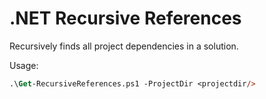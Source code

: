 # .NET Recursive References
Recursively finds all project dependencies in a solution.

Usage:
```ps
.\Get-RecursiveReferences.ps1 -ProjectDir <projectdir/>
```